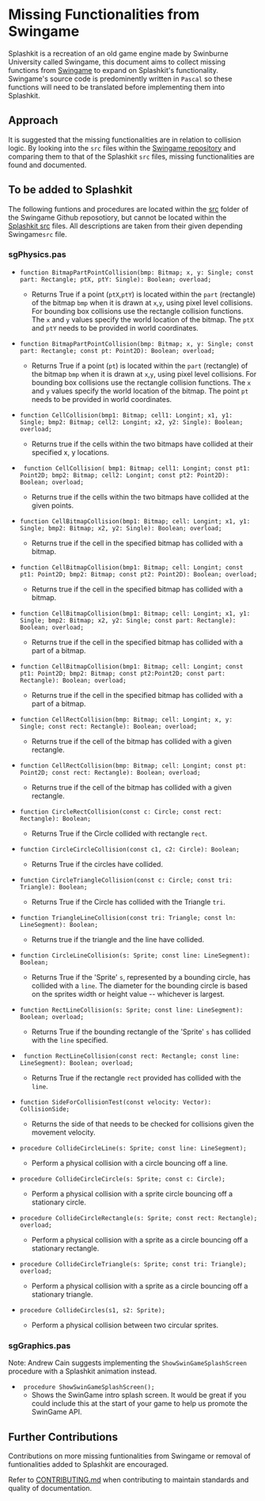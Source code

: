 # Missing Functionalities from Swingame

Splashkit is a recreation of an old game engine made by Swinburne University called Swingame, this 
document aims to collect missing functions from [Swingame](https://github.com/macite/swingame) to 
expand on Splashkit's functionality. Swingame's source code is predominently written in `Pascal` 
so these functions will need to be translated before implementing them into Splashkit. 


## Approach

It is suggested that the missing functionalities are in relation to collision logic. By looking 
into the `src` files within the 
[Swingame repository](https://github.com/macite/swingame/tree/develop/CoreSDK/src) and comparing 
them to that of the Splashkit `src` files, missing functionalities are found and documented.

## To be added to Splashkit
The following funtions and procedures are located within the 
[src](https://github.com/macite/swingame/tree/develop/CoreSDK/src) folder of the Swingame Github 
reposotiory, but cannot be located within the 
[Splashkit src](https://github.com/splashkit/splashkit-core/tree/develop/coresdk/src/coresdk) 
files. All descriptions are taken from their given depending Swingame`src` file.

### sgPhysics.pas

- `function BitmapPartPointCollision(bmp: Bitmap; x, y: Single; const part: Rectangle; ptX, ptY: Single): Boolean; overload;`
    -   Returns True if a point (`ptX`,`ptY`) is located within the `part` (rectangle) of the 
        bitmap `bmp` when it is drawn at `x`,`y`, using pixel level collisions. For bounding box 
        collisions use the rectangle collision functions. The `x` and `y` values specify the world 
        location of the bitmap. The `ptX` and `ptY` needs to be provided in world coordinates.

- `function BitmapPartPointCollision(bmp: Bitmap; x, y: Single; const part: Rectangle; const pt: Point2D): Boolean; overload;`
    -   Returns True if a point (`pt`) is located within the `part` (rectangle) of the bitmap `bmp` 
        when it is drawn at `x`,`y`, using pixel level collisions. For bounding box collisions use 
        the rectangle collision functions. The `x` and `y` values specify the world location of the 
        bitmap. The point `pt` needs to be provided in world coordinates.

- `function CellCollision(bmp1: Bitmap; cell1: Longint; x1, y1: Single; bmp2: Bitmap; cell2: Longint; x2, y2: Single): Boolean; overload;`
    -   Returns true if the cells within the two bitmaps have collided at their specified x, 
        y locations.

- ` function CellCollision( bmp1: Bitmap; cell1: Longint; const pt1: Point2D; bmp2: Bitmap; cell2: Longint; const pt2: Point2D): Boolean; overload;`
    -   Returns true if the cells within the two bitmaps have collided at the given points.

- `function CellBitmapCollision(bmp1: Bitmap; cell: Longint; x1, y1: Single; bmp2: Bitmap; x2, y2: Single): Boolean; overload;`
    -   Returns true if the cell in the specified bitmap has collided with a bitmap.

- `function CellBitmapCollision(bmp1: Bitmap; cell: Longint; const pt1: Point2D; bmp2: Bitmap; const pt2: Point2D): Boolean; overload;`
    -   Returns true if the cell in the specified bitmap has collided with a bitmap.

- `function CellBitmapCollision(bmp1: Bitmap; cell: Longint; x1, y1: Single; bmp2: Bitmap; x2, y2: Single; const part: Rectangle): Boolean; overload;`
    -   Returns true if the cell in the specified bitmap has collided with a part of a bitmap.


- `function CellBitmapCollision(bmp1: Bitmap; cell: Longint; const pt1: Point2D; bmp2: Bitmap; const pt2:Point2D; const part: Rectangle): Boolean; overload;`
    -   Returns true if the cell in the specified bitmap has collided with a part of a bitmap.

- `function CellRectCollision(bmp: Bitmap; cell: Longint; x, y: Single; const rect: Rectangle): Boolean; overload;`
    -   Returns true if the cell of the bitmap has collided with a given rectangle.


- `function CellRectCollision(bmp: Bitmap; cell: Longint; const pt: Point2D; const rect: Rectangle): Boolean; overload;`
    -   Returns true if the cell of the bitmap has collided with a given rectangle.

- `function CircleRectCollision(const c: Circle; const rect: Rectangle): Boolean;`
    -   Returns True if the Circle collided with rectangle `rect`.

- `function CircleCircleCollision(const c1, c2: Circle): Boolean;`
    -   Returns True if the circles have collided. 

- `function CircleTriangleCollision(const c: Circle; const tri: Triangle): Boolean;`
    -   Returns True if the Circle has collided with the Triangle `tri`.

- `function TriangleLineCollision(const tri: Triangle; const ln: LineSegment): Boolean;`
    -   Returns true if the triangle and the line have collided.

- `function CircleLineCollision(s: Sprite; const line: LineSegment): Boolean;`
    -   Returns True if the 'Sprite' `s`, represented by a bounding circle, has collided with 
        a `line`. The diameter for the bounding circle is based on the sprites width or height 
        value -- whichever is largest.

-  `function RectLineCollision(s: Sprite; const line: LineSegment): Boolean; overload;`
    -   Returns True if the bounding rectangle of the 'Sprite' `s` has collided with the 
        `line` specified.

- ` function RectLineCollision(const rect: Rectangle; const line: LineSegment): Boolean; overload;`
    -   Returns True if the rectangle `rect` provided has collided with the `line`.


- `function SideForCollisionTest(const velocity: Vector): CollisionSide;`
    -   Returns the side of that needs to be checked for collisions given the movement 
        velocity.

- `procedure CollideCircleLine(s: Sprite; const line: LineSegment);`
    -   Perform a physical collision with a circle bouncing off a line.

- `procedure CollideCircleCircle(s: Sprite; const c: Circle);`
    -   Perform a physical collision with a sprite circle bouncing off a stationary circle.

- `procedure CollideCircleRectangle(s: Sprite; const rect: Rectangle); overload;`
    -   Perform a physical collision with a sprite as a circle bouncing off a stationary 
        rectangle.

- `procedure CollideCircleTriangle(s: Sprite; const tri: Triangle); overload;`
    -   Perform a physical collision with a sprite as a circle bouncing off a stationary 
        triangle.

- `procedure CollideCircles(s1, s2: Sprite);`
    -   Perform a physical collision between two circular sprites.


### sgGraphics.pas

Note: Andrew Cain suggests implementing the `ShowSwinGameSplashScreen` procedure with a 
Splashkit animation instead. 

- ` procedure ShowSwinGameSplashScreen();`
    -   Shows the SwinGame intro splash screen. It would be great if you could include 
        this at the start of your game to help us promote the SwinGame API.

## Further Contributions

Contributions on more missing funtionalities from Swingame or removal of funtionalities 
added to Splashkit are encouraged.

Refer to 
[CONTRIBUTING.md](https://github.com/thoth-tech/documentation/blob/main/CONTRIBUTING.md) 
when contributing to maintain standards and quality of documentation.


